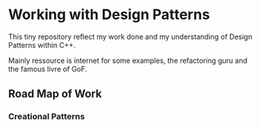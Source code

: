 # Working with Design Patterns

This tiny repository reflect my work done and my understanding of Design Patterns within C++.

Mainly ressource is internet for some examples, the refactoring guru and the famous livre of GoF.

## Road Map of Work

### Creational Patterns
